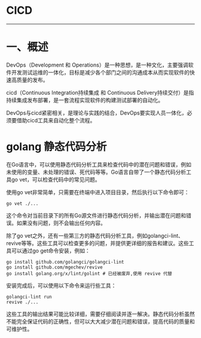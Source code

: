 # CICD
---

# 一、概述
DevOps（Development 和 Operations）是一种思想，是一种文化，主要强调软件开发测试运维的一体化，目标是减少各个部门之间的沟通成本从而实现软件的快速高质量的发布。

cicd（Continuous Integration持续集成 和 Continuous Delivery持续交付）是指持续集成发布部署，是一套流程实现软件的构建测试部署的自动化。

DevOps与cicd紧密相关，是理论与实践的结合，DevOps要实现人员一体化，必须要借助cicd工具来自动化整个流程。

# golang 静态代码分析
在Go语言中，可以使用静态代码分析工具来检查代码中的潜在问题和错误，例如未使用的变量、未处理的错误、死代码等等。Go语言自带了一个静态代码分析工具go vet，可以检查代码中的常见问题。

使用go vet非常简单，只需要在终端中进入项目目录，然后执行以下命令即可：
```
go vet ./...
```

这个命令对当前目录下的所有Go源文件进行静态代码分析，并输出潜在问题和错误。如果没有问题，则不会输出任何内容。

除了go vet之外，还有一些第三方的静态代码分析工具，例如golangci-lint、revive等等。这些工具可以检查更多的问题，并提供更详细的报告和建议。这些工具可以通过go get命令安装，例如：
```
go install github.com/golangci/golangci-lint
go install github.com/mgechev/revive
go install golang.org/x/lint/golint # 已经被废弃,使用 revive 代替
```

安装完成后，可以使用以下命令来运行些工具：
```
golangci-lint run
revive ./...
```

这些工具的输出结果可能比较详细，需要仔细阅读并逐一解决。静态代码分析虽然不能完全保证代码的正确性，但可以大大减少潜在问题和错误，提高代码的质量和可维护性。